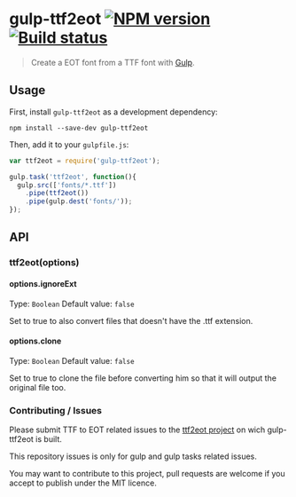 # gulp-ttf2eot [![NPM version](https://badge.fury.io/js/gulp-ttf2eot.png)](https://npmjs.org/package/gulp-ttf2eot) [![Build status](https://secure.travis-ci.org/nfroidure/gulp-ttf2eot.png)](https://travis-ci.org/nfroidure/gulp-ttf2eot)
> Create a EOT font from a TTF font with [Gulp](http://gulpjs.com/).

## Usage

First, install `gulp-ttf2eot` as a development dependency:

```shell
npm install --save-dev gulp-ttf2eot
```

Then, add it to your `gulpfile.js`:

```javascript
var ttf2eot = require('gulp-ttf2eot');

gulp.task('ttf2eot', function(){
  gulp.src(['fonts/*.ttf'])
    .pipe(ttf2eot())
    .pipe(gulp.dest('fonts/'));
});
```

## API

### ttf2eot(options)

#### options.ignoreExt
Type: `Boolean`
Default value: `false`

Set to true to also convert files that doesn't have the .ttf extension.

#### options.clone
Type: `Boolean`
Default value: `false`

Set to true to clone the file before converting him so that it will output the
 original file too.

### Contributing / Issues

Please submit TTF to EOT related issues to the
 [ttf2eot project](https://github.com/fontello/ttf2eot)
 on wich gulp-ttf2eot is built.

This repository issues is only for gulp and gulp tasks related issues.

You may want to contribute to this project, pull requests are welcome if you
 accept to publish under the MIT licence.

